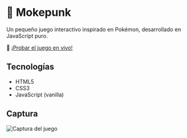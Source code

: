 # 🐾 Mokepunk

Un pequeño juego interactivo inspirado en Pokémon, desarrollado en JavaScript puro.

🚀 [¡Probar el juego en vivo!](https://damarisramirez.github.io/mokepunk)

## Tecnologías

- HTML5
- CSS3
- JavaScript (vanilla)

## Captura

![Captura del juego](capturaMokepom.png)
